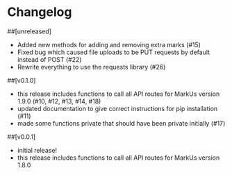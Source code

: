 # Changelog
##[unreleased]
- Added new methods for adding and removing extra marks (#15)
- Fixed bug which caused file uploads to be PUT requests by default instead of POST (#22)
- Rewrite everything to use the requests library (#26)

##[v0.1.0]
- this release includes functions to call all API routes for MarkUs version 1.9.0 (#10, #12, #13, #14, #18)
- updated documentation to give correct instructions for pip installation (#11)
- made some functions private that should have been private initially (#17)

##[v0.0.1]
- initial release!
- this release includes functions to call all API routes for MarkUs version 1.8.0

